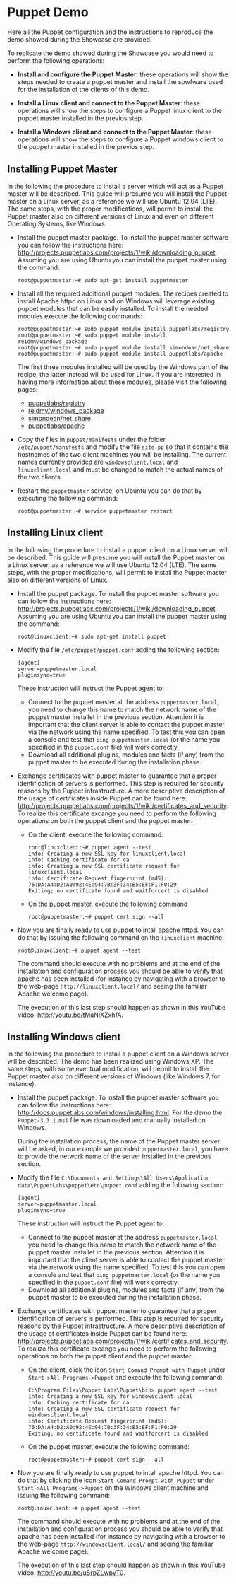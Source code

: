 Puppet Demo
===========

Here all the Puppet configuration and the instructions to reproduce the demo showed during the Showcase are provided.

To replicate the demo showed during the Showcase you would need to perform the following operations:

* **Install and configure the Puppet Master**: these operations will show the steps needed to create a puppet master and install
  the sowfware used for the installation of the clients of this demo.

* **Install a Linux client and connect to the Puppet Master**: these operations will show the steps to configure a Puppet linux
  client to the puppet master installed in the previos step.

* **Install a Windows client and connect to the Puppet Master**: these operations will show the steps to configure a Puppet windows
  client to the puppet master installed in the previos step.

Installing Puppet Master
------------------------

In the following the procedure to install a server which will act as a Puppet master will be described.
This guide will presume you will install the Puppet master on a Linux server, as a reference we will use Ubuntu 12.04 (LTE).
The same steps, with the proper modifications, will permit to install the Puppet master also on different versions of Linux and even
on different Operating Systems, like Windows.

* Install the puppet master package. To install the puppet master software you can follow the instructions here:
  <http://projects.puppetlabs.com/projects/1/wiki/downloading_puppet>.
  Assuming you are using Ubuntu you can install the puppet master using the command:

  ```
  root@puppetmaster:~# sudo apt-get install puppetmaster
  ```

* Install all the required additional puppet modules. The recipes created to install Apache httpd on Linux and on Windows will leverage
  existing puppet modules that can be easily installed. To install the needed modules execute the following commands:

  ```
  root@puppetmaster:~# sudo puppet module install puppetlabs/registry
  root@puppetmaster:~# sudo puppet module install reidmv/windows_package
  root@puppetmaster:~# sudo puppet module install simondean/net_share
  root@puppetmaster:~# sudo puppet module install puppetlabs/apache
  ```

  The first three modules installed will be used by the Windows part of the recipe, the latter instead will be used for Linux.
  If you are interested in having more information about these modules, please visit the following pages:
  * [puppetlabs/registry](https://forge.puppetlabs.com/puppetlabs/registry)
  * [reidmv/windows_package](https://forge.puppetlabs.com/reidmv/windows_package)
  * [simondean/net_share](https://forge.puppetlabs.com/simondean/net_share)
  * [puppetlabs/apache](https://forge.puppetlabs.com/puppetlabs/apache)

* Copy the files in ``puppet/manifests`` under the folder ``/etc/puppet/manifests`` and modify the file ``site.pp`` so that it contains
  the hostnames of the two client machines you will be installing.
  The current names currently provided are ``windowsclient.local`` and ``linuxclient.local`` and must be changed to match
  the actual names of the two clients.

* Restart the ``puppetmaster`` service, on Ubuntu you can do that by executing the following command:

  ```
  root@puppetmaster:~# service puppetmaster restart
  ```

Installing Linux client
-----------------------

In the following the procedure to install a puppet client on a Linux server will be described.
This guide will presume you will install the Puppet master on a Linux server, as a reference we will use Ubuntu 12.04 (LTE).
The same steps, with the proper modifications, will permit to install the Puppet master also on different versions of Linux.

* Install the puppet package. To install the puppet master software you can follow the instructions here:
  <http://projects.puppetlabs.com/projects/1/wiki/downloading_puppet>.
  Assuming you are using Ubuntu you can install the puppet master using the command:

  ```
  root@linuxclient:~# sudo apt-get install puppet
  ```

* Modify the file ``/etc/puppet/puppet.conf`` adding the following section:

  ```
  [agent]
  server=puppetmaster.local
  pluginsync=true
  ```

  These instruction will instruct the Puppet agent to:
  * Connect to the puppet master at the address ``puppetmaster.local``, you need to change this name to match the
    network name of the puppet master installet in the previous section. Attention it is important that the client
    server is able to contact the puppet master via the network using the name specified. To test this you can
    open a console and test that ``ping puppetmaster.local`` (or the name you specified in the ``puppet.conf`` file)
    will work correctly.
  * Download all additional plugins, modules and facts (if any) from the puppet master to be executed during
    the installation phase.

* Exchange certificates with puppet master to guarantee that a proper identification of servers is performed.
  This step is required for security reasons by the Puppet infrastructure. A more descriptive description of
  the usage of certificates inside Puppet can be found here:
  <http://projects.puppetlabs.com/projects/1/wiki/certificates_and_security>.
  To realize this certificate excange you need to perform the following operations on both the puppet client and
  the puppet master.
  * On the client, execute the following command:

    ```
    root@linuxclient:~# puppet agent --test
    info: Creating a new SSL key for linuxclient.local
    info: Caching certificate for ca
    info: Creating a new SSL certificate request for linuxclient.local
    info: Certificate Request fingerprint (md5): 76:DA:A4:D2:A0:92:4E:94:7B:3F:34:B5:EF:F1:F0:29
    Exiting; no certificate found and waitforcert is disabled
    ```
  * On the puppet master, execute the following command

    ```
    root@puppetmaster:~# puppet cert sign --all
    ```

* Now you are finally ready to use puppet to intall apache httpd. You can do that by issuing the following
  command on the ``linuxclient`` machine:

  ```
  root@linuxclient:~# puppet agent --test
  ```
  The command should execute with no problems and at the end of the installation and configuration process you
  should be able to verify that apache has been installed (for instance by navigating with a browser to the
  web-page ``http://linuxclient.local/`` and seeing the familiar Apache welcome page).

  The execution of this last step should happen as shown in this YouTube video: <http://youtu.be/tMaNIXZxhfA>.

Installing Windows client
-------------------------

In the following the procedure to install a puppet client on a Windows server will be described.
The demo has been realized using Windows XP. The same steps, with some eventual modification, will permit to
install the Puppet master also on different versions of Windows (like Windows 7, for instance).

* Install the puppet package. To install the puppet master software you can follow the instructions here:
  <http://docs.puppetlabs.com/windows/installing.html>.
  For the demo the ``Puppet-3.3.1.msi`` file was downloaded and manually installed on Windows.
  
  During the installation process, the name of the Puppet master server will be asked, in our example we provided
  ``puppetmaster.local``, you have to provide the network name of the server installed in the previous section.

* Modify the file ``C:\Documents and Settings\All Users\Application data\PuppetLabs\puppet\etc\puppet.conf`` adding the following section:

  ```
  [agent]
  server=puppetmaster.local
  pluginsync=true
  ```

  These instruction will instruct the Puppet agent to:
  * Connect to the puppet master at the address ``puppetmaster.local``, you need to change this name to match the
    network name of the puppet master installet in the previous section. Attention it is important that the client
    server is able to contact the puppet master via the network using the name specified. To test this you can
    open a console and test that ``ping puppetmaster.local`` (or the name you specified in the ``puppet.conf`` file)
    will work correctly.
  * Download all additional plugins, modules and facts (if any) from the puppet master to be executed during
    the installation phase.

* Exchange certificates with puppet master to guarantee that a proper identification of servers is performed.
  This step is required for security reasons by the Puppet infrastructure. A more descriptive description of
  the usage of certificates inside Puppet can be found here:
  <http://projects.puppetlabs.com/projects/1/wiki/certificates_and_security>.
  To realize this certificate excange you need to perform the following operations on both the puppet client and
  the puppet master.
  * On the client, click the icon ``Start Comand Prompt with Puppet`` under ``Start->All Programs->Puppet`` and
    execute the following command:

    ```
    C:\Program Files\Puppet Labs\Puppet\bin> puppet agent --test
    info: Creating a new SSL key for windowsclient.local
    info: Caching certificate for ca
    info: Creating a new SSL certificate request for windowsclient.local
    info: Certificate Request fingerprint (md5): 76:DA:A4:D2:A0:92:4E:94:7B:3F:34:B5:EF:F1:F0:29
    Exiting; no certificate found and waitforcert is disabled
    ```
  * On the puppet master, execute the following command:
    ```
    root@puppetmaster:~# puppet cert sign --all
    ```

* Now you are finally ready to use puppet to intall apache httpd. You can do that by clicking the icon
  ``Start Comand Prompt with Puppet`` under ``Start->All Programs->Puppet`` on the Windows client machine and issuing the following
  command:

  ```
  root@linuxclient:~# puppet agent --test
  ```

  The command should execute with no problems and at the end of the installation and configuration process you
  should be able to verify that apache has been installed (for instance by navigating with a browser to the
  web-page ``http://windowsclient.local/`` and seeing the familiar Apache welcome page).

  The execution of this last step should happen as shown in this YouTube video: <http://youtu.be/uSrpZLwpyT0>.
